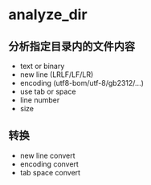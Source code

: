 # analyze_dir

## 分析指定目录内的文件内容

* text or binary
* new line (LRLF/LF/LR)
* encoding (utf8-bom/utf-8/gb2312/...)
* use tab or space
* line number
* size

## 转换

* new line convert
* encoding convert
* tab space convert
